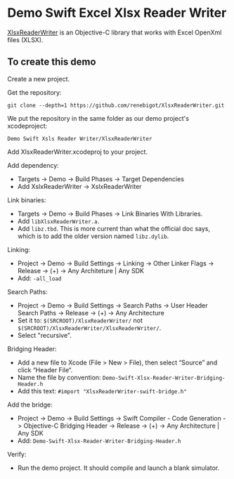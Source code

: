 # Demo Swift Excel Xlsx Reader Writer

[XlsxReaderWriter](https://github.com/renebigot/XlsxReaderWriter) is an Objective-C library that works with Excel OpenXml files (XLSX).

## To create this demo

Create a new project.

Get the repository:

    git clone --depth=1 https://github.com/renebigot/XlsxReaderWriter.git

We put the repository in the same folder as our demo project's xcodeproject:

    Demo Swift Xsls Reader Writer/XlsxReaderWriter

Add XlsxReaderWriter.xcodeproj to your project.

Add dependency:

  * Targets -> Demo -> Build Phases -> Target Dependencies
  * Add XslxReaderWriter -> XslxReaderWriter

Link binaries:

  * Targets -> Demo -> Build Phases -> Link Binaries With Libraries.
  * Add `libXlsxReaderWriter.a`.
  * Add `libz.tbd`. This is more current than what the official doc says, which is to add the older version named `libz.dylib`.

Linking:

  * Project -> Demo -> Build Settings -> Linking -> Other Linker Flags -> Release -> (+) -> Any Architeture | Any SDK
  * Add: `-all_load`

Search Paths:

  * Project -> Demo -> Build Settings -> Search Paths -> User Header Search Paths -> Release -> (+) -> Any Architecture
  * Set it to: `$(SRCROOT)/XlsxReaderWriter/` not `$(SRCROOT)/XlsxReaderWriter/XlsxReaderWriter/`.
  * Select "recursive".

Bridging Header:

  * Add a new file to Xcode (File > New > File), then select “Source” and click “Header File“.
  * Name the file by convention: `Demo-Swift-Xlsx-Reader-Writer-Bridging-Header.h`
  * Add this text: `#import "XlsxReaderWriter-swift-bridge.h"`

Add the bridge:

  * Project -> Demo -> Build Settings -> Swift Compiler - Code Generation -> Objective-C Bridging Header -> Release -> (+) -> Any Architecture | Any SDK
  * Add: `Demo-Swift-Xlsx-Reader-Writer-Bridging-Header.h`

Verify:

  * Run the demo project. It should compile and launch a blank simulator.

